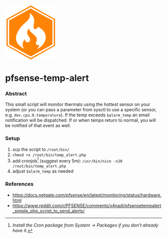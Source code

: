 ![icon](hot_firewall.png)

# pfsense-temp-alert

### Abstract

This small script will monitor thermals using the hottest sensor on your system (or you can pass a parameter from sysctl to use a specific sensor, e.g. `dev.cpu.0.temperature`). If the temp exceeds `$alarm_temp` an email notification will be dispatched. If or when temps return to normal, you will be notified of that event as well.

### Setup

1. scp the script to `/root/bin/`
2. `chmod +x /root/bin/temp_alert.php`
3. add cronjob[^1] (suggest every 5m): `/usr/bin/nice -n20 /root/bin/temp_alert.php`
4. adjust `$alarm_temp` as needed

### References

- https://docs.netgate.com/pfsense/en/latest/monitoring/status/hardware.html
- https://www.reddit.com/r/PFSENSE/comments/x4nadi/pfsensetempalert_simple_php_script_to_send_alerts/

[^1]: _Install the Cron package from System → Packages if you don't already have it._
